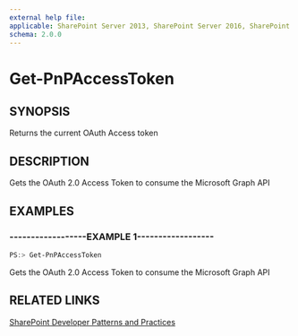 ```yaml
---
external help file:
applicable: SharePoint Server 2013, SharePoint Server 2016, SharePoint Online
schema: 2.0.0
---
```

# Get-PnPAccessToken

## SYNOPSIS
Returns the current OAuth Access token

## DESCRIPTION
Gets the OAuth 2.0 Access Token to consume the Microsoft Graph API

## EXAMPLES

### ------------------EXAMPLE 1------------------
```powershell
PS:> Get-PnPAccessToken
```

Gets the OAuth 2.0 Access Token to consume the Microsoft Graph API

## RELATED LINKS

[SharePoint Developer Patterns and Practices](http://aka.ms/sppnp)